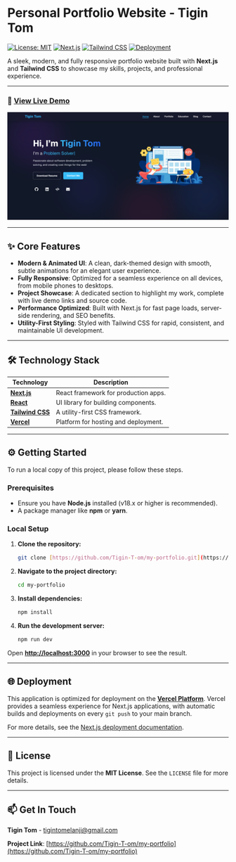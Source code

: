 # Personal Portfolio Website - Tigin Tom

[![License: MIT](https://img.shields.io/badge/License-MIT-yellow.svg)](./LICENSE)
[![Next.js](https://img.shields.io/badge/Framework-Next.js-blue.svg)](https://nextjs.org/)
[![Tailwind CSS](https://img.shields.io/badge/Styling-TailwindCSS-38B2AC.svg)](https://tailwindcss.com/)
[![Deployment](https://img.shields.io/badge/Deployed%20on-Vercel-black.svg)](https://vercel.com/)

A sleek, modern, and fully responsive portfolio website built with **Next.js** and **Tailwind CSS** to showcase my skills, projects, and professional experience.

---

### 🚀 [**View Live Demo**](https://my-portfolio-liard-five-14.vercel.app/)


![Portfolio Screenshot](./public/image.png) 


---

## ✨ Core Features

-   **Modern & Animated UI**: A clean, dark-themed design with smooth, subtle animations for an elegant user experience.
-   **Fully Responsive**: Optimized for a seamless experience on all devices, from mobile phones to desktops.
-   **Project Showcase**: A dedicated section to highlight my work, complete with live demo links and source code.
-   **Performance Optimized**: Built with Next.js for fast page loads, server-side rendering, and SEO benefits.
-   **Utility-First Styling**: Styled with Tailwind CSS for rapid, consistent, and maintainable UI development.

---

## 🛠️ Technology Stack

| Technology                                    | Description                              |
| --------------------------------------------- | ---------------------------------------- |
| **[Next.js](https://nextjs.org/)** | React framework for production apps.     |
| **[React](https://reactjs.org/)** | UI library for building components.      |
| **[Tailwind CSS](https://tailwindcss.com/)** | A utility-first CSS framework.           |
| **[Vercel](https://vercel.com/)** | Platform for hosting and deployment.     |

---

## ⚙️ Getting Started

To run a local copy of this project, please follow these steps.

### Prerequisites

-   Ensure you have **Node.js** installed (v18.x or higher is recommended).
-   A package manager like **npm** or **yarn**.

### Local Setup

1.  **Clone the repository:**
    ```bash
    git clone [https://github.com/Tigin-T-om/my-portfolio.git](https://github.com/Tigin-T-om/my-portfolio.git)
    ```

2.  **Navigate to the project directory:**
    ```bash
    cd my-portfolio
    ```

3.  **Install dependencies:**
    ```bash
    npm install
    ```

4.  **Run the development server:**
    ```bash
    npm run dev
    ```

Open **[http://localhost:3000](http://localhost:3000)** in your browser to see the result.

---

## 🌐 Deployment

This application is optimized for deployment on the [**Vercel Platform**](https://vercel.com/new). Vercel provides a seamless experience for Next.js applications, with automatic builds and deployments on every `git push` to your main branch.

For more details, see the [Next.js deployment documentation](https://nextjs.org/docs/app/building-your-application/deploying).

---

## 📜 License

This project is licensed under the **MIT License**. See the `LICENSE` file for more details.

---

## 📫 Get In Touch

**Tigin Tom** - [tigintomelanji@gmail.com](mailto:tigintomelanji@gmail.com)

**Project Link**: [https://github.com/Tigin-T-om/my-portfolio](https://github.com/Tigin-T-om/my-portfolio)
